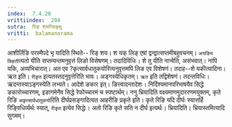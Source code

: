 ```yaml
---
index:  7.4.28
vrittiindex:  204
sutra:  रिङ् शयग्लिङ्क्षु
vritti:  balamanorama 
---
```


आशीर्लिङि परस्मैपदे भृ यादिति स्थिते-- रिङ् शय। श यक् लिङ् एषां द्वन्द्वात्सप्तमीबहुवचनम्। `अयङ्यि क्ङिती`त्यतो यीति सप्तम्यन्तमनुवृत्तं लिङो विसेषणम्। तदादिविधिः। शे तु यीति नान्वेति, असंभवात्। नापि यकि, अव्यभिचारात्। अत एव ?कृत्सार्वधातुकयोरित्यनुवृत्तमपि लिङ एव विशेषणं। तदाह--शे यकीत्यादिना। ऋत इति। `रीङृत` इत्यतस्तदनुवृत्तेरिति भावः। अङ्गस्येधिकृतम्। `ऋत` इति तद्विशेषणं। तदन्तविधिः। ऋदन्तस्याऽङ्गस्येति लभ्यते। आदेशे ङकार इत्। ङित्त्वादन्तादेशः। निर्दिश्यमानपरिभाषयैव सिद्धे ङकारोच्चारणम्, इङागमेनैव सिद्धे रेफोच्चारमं च स्पष्टार्थम्। ननु भ्रियादिति वक्ष्यमाणमुदाररणमयुक्तम्, कृते रिङि `अकृत्सार्वधातुकयो`रिति दीर्घप्रसङ्गादित्यत आहरीङि प्रकृते इति। कृते रिङि यदि दीर्घः स्यात्तर्हि रिङ्विधिर्व्यर्थः स्यात्, `रीङृत` इत्येव सिद्धेः। अतो रिङि कृते सति न दीर्घ इत्यर्थः। भ्रियादिति। भ्रियास्तमित्यादि सुगमम्।

